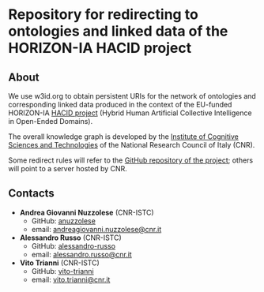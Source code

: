 # Repository for redirecting to ontologies and linked data of the HORIZON-IA HACID project

## About

We use w3id.org to obtain persistent URIs for the network of ontologies and corresponding linked data produced in the context of the EU-funded HORIZON-IA [HACID project](https://www.hacid-project.eu/) (Hybrid Human Artificial Collective Intelligence in Open-Ended Domains).

The overall knowledge graph is developed by the [Institute of Cognitive Sciences and Technologies](https://www.istc.cnr.it/en) of the National Research Council of Italy (CNR).

Some redirect rules will refer to the [GitHub repository of the project](https://github.com/hacid-project); others will point to a server hosted by CNR.

## Contacts

+ **Andrea Giovanni Nuzzolese** (CNR-ISTC)
  + GitHub: [anuzzolese](https://github.com/anuzzolese)
  + email: [andreagiovanni.nuzzolese@cnr.it](mailto:andreagiovanni.nuzzolese@cnr.it)
+ **Alessandro Russo** (CNR-ISTC)
  + GitHub: [alessandro-russo](https://github.com/alessandro-russo)
  + email: [alessandro.russo@cnr.it](mailto:alessandro.russo@cnr.it)
+ **Vito Trianni** (CNR-ISTC)
  + GitHub: [vito-trianni](https://github.com/vito-trianni)
  + email: [vito.trianni@cnr.it](mailto:vito.trianni@cnr.it)
